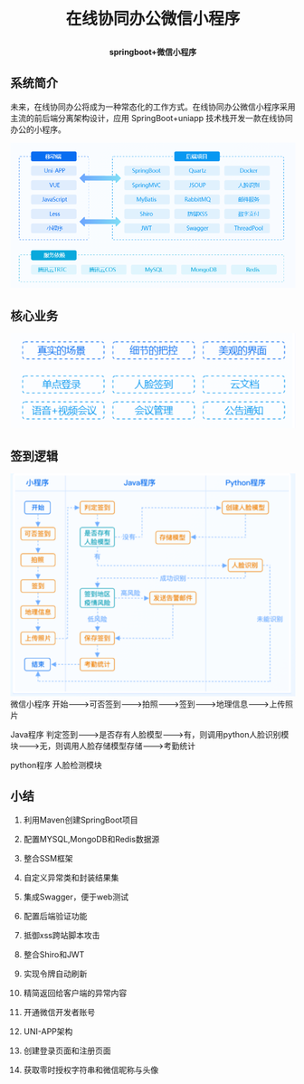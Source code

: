 <h1 align="center" style="margin: 30px 0 30px; font-weight: bold;">在线协同办公微信小程序</h1>
<h4 align="center">springboot+微信小程序</h4>

## 系统简介

未来，在线协同办公将成为一种常态化的工作方式。在线协同办公微信小程序采用主流的前后端分离架构设计，应用 SpringBoot+uniapp 技术栈开发一款在线协同办公的小程序。

![img.png](img.png)

## 核心业务
![531.png](531.png)
## 签到逻辑
![ing.png](ing2.png)
微信小程序  开始--->可否签到--->拍照--->签到--->地理信息--->上传照片

Java程序 判定签到--->是否存有人脸模型--->有，则调用python人脸识别模块--->无，则调用人脸存储模型存储--->考勤统计

python程序  人脸检测模块  

## 小结
1. 利用Maven创建SpringBoot项目
2. 配置MYSQL,MongoDB和Redis数据源
3. 整合SSM框架
4. 自定义异常类和封装结果集
5. 集成Swagger，便于web测试
6. 配置后端验证功能
7. 抵御xss跨站脚本攻击
8. 整合Shiro和JWT
9. 实现令牌自动刷新
10. 精简返回给客户端的异常内容

11. 开通微信开发者账号
12. UNI-APP架构
13. 创建登录页面和注册页面
14. 获取零时授权字符串和微信昵称与头像